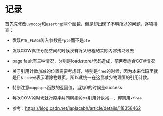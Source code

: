 # 记录

首先先修改`uvmcopy`和`usertrap`两个函数，但是却出现了不明所以的问题，逐项排查：

- 发现`PTE_FLAGS`传入参数是`*pte`而不是`pte`

- 发现COW真正分配空间的时候没有将父进程的实际内容拷贝过去

- page fault有三种情况，分别是load/store/代码造成，前两者适合COW情况

- 关于引用计数加减的位置需要考虑好，特别是`free`的时候，因为本来代码里就是用`kfree`来表示清除物理页，所以就统一在这里减少物理页的引用计数。

- 特别注意`mappages`函数的返回值，当为0的时候是success

- 每次COW的时候就对原来共同所指的pa引用计数减一，即调用`kfree`

- 参考：https://blog.csdn.net/laplacebh/article/details/118358462